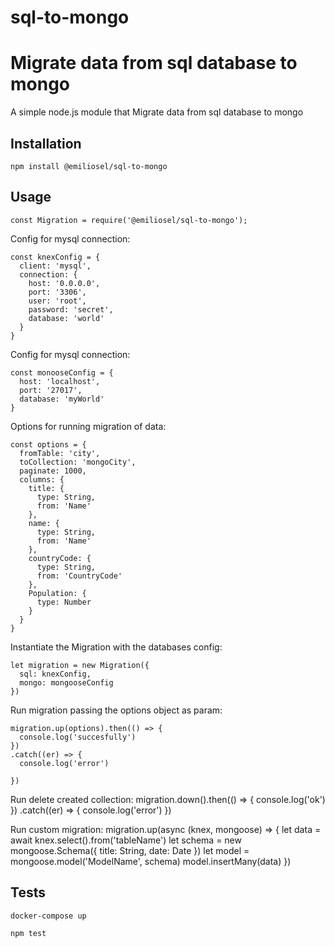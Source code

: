 # sql-to-mongo
Migrate data from sql database to mongo
=========

A simple node.js module that Migrate data from sql database to mongo

## Installation

  `npm install @emiliosel/sql-to-mongo`

## Usage

    const Migration = require('@emiliosel/sql-to-mongo');
  
  Config for mysql connection:

    const knexConfig = {
      client: 'mysql',
      connection: {
        host: '0.0.0.0',
        port: '3306',
        user: 'root',
        password: 'secret',
        database: 'world'
      }
    }

  Config for mysql connection:

    const monooseConfig = {
      host: 'localhost',
      port: '27017',
      database: 'myWorld'
    }

  Options for running migration of data:

    const options = {
      fromTable: 'city',
      toCollection: 'mongoCity',
      paginate: 1000,
      columns: {
        title: {
          type: String,
          from: 'Name'
        },
        name: {
          type: String,
          from: 'Name'
        },
        countryCode: {
          type: String,
          from: 'CountryCode'
        },
        Population: {
          type: Number
        }
      }
    }

  Instantiate the Migration with the databases config:

    let migration = new Migration({
      sql: knexConfig,
      mongo: mongooseConfig
    })
    
  Run migration passing the options object as param:

    migration.up(options).then(() => {
      console.log('succesfully')
    })
    .catch((er) => {
      console.log('error')
      
    })

  Run delete created collection:
    migration.down().then(() => {
      console.log('ok')
    })
    .catch((er) => {
      console.log('error')
    })

  Run custom migration: 
    migration.up(async (knex, mongoose) => {
      let data = await knex.select().from('tableName')
      let schema = new mongoose.Schema({
        title: String,
        date: Date
      })
      let model = mongoose.model('ModelName', schema)
      model.insertMany(data)
    })


## Tests

  `docker-compose up`

  `npm test`

